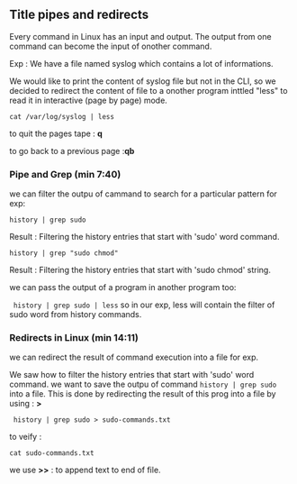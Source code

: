 ## Title pipes and redirects

Every command in Linux has an input and output. The output from one command can become the input of onother command.

Exp : We have a file named syslog which contains a lot of informations.

We would like to print the content of syslog file but not in the CLI, so we decided to redirect the content of file to a onother program inttled "less" to read it in interactive (page by page) mode.

 ``` cat /var/log/syslog | less ```

to quit the pages tape : **q**

to go back to a previous page :**qb**

### Pipe and Grep (min 7:40)

we can filter the outpu of cammand to search for a particular pattern for exp:

```history | grep sudo```

Result  : Filtering the history entries that start with 'sudo' word command. 

``` history | grep "sudo chmod" ```

Result  : Filtering the history entries that start with 'sudo chmod' string.

we can pass the output of a program in another program too:

``` history | grep sudo | less``` 
so in our exp, less will contain the filter of sudo word from history commands.

### Redirects in Linux (min 14:11)

we can redirect the result of command execution into a file for exp.

We saw how to filter the history entries that start with 'sudo' word command. we want to save the outpu of command ```history | grep sudo ``` into a file. This is done by redirecting the result of this prog into a file by using : **>**

``` history | grep sudo > sudo-commands.txt```

to veify : 

```cat sudo-commands.txt```

we use **>>** : to append text to end of file.









